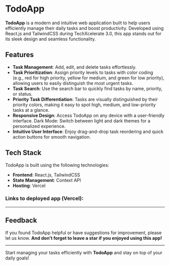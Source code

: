 # TodoApp

**TodoApp** is a modern and intuitive web application built to help users efficiently manage their daily tasks and boost productivity. Developed using React.js and TailwindCSS during TechXcelerate 3.0, this app stands out for its sleek design and seamless functionality.

## Features

- **Task Management**: Add, edit, and delete tasks effortlessly.
- **Task Prioritization**: Assign priority levels to tasks with color coding (e.g., red for high priority, yellow for medium, and green for low priority), allowing users to easily distinguish the most urgent tasks.
- **Task Search**: Use the search bar to quickly find tasks by name, priority, or status.
- **Priority Task Differentiation**: Tasks are visually distinguished by their priority colors, making it easy to spot high, medium, and low-priority tasks at a glance.
- **Responsive Design**: Access TodoApp on any device with a user-friendly interface.
Dark Mode: Switch between light and dark themes for a personalized experience.
- **Intuitive User Interface**: Enjoy drag-and-drop task reordering and quick action buttons for smooth navigation.

## Tech Stack

TodoApp is built using the following technologies:

- **Frontend**: React.js, TailwindCSS
- **State Management**: Context API
- **Hosting**: Vercel

### Links to deployed app (Vercel):


---

## Feedback

If you found TodoApp helpful or have suggestions for improvement, please let us know. **And don’t forget to leave a star if you enjoyed using this app!**

---

Start managing your tasks efficiently with **TodoApp** and stay on top of your daily goals!
